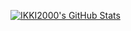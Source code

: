 [![IKKI2000's GitHub Stats](https://github-readme-stats.vercel.app/api?username=IKKI2000&show_icons=true&title_color=00c2d1&text_color=8d634a&icon_color=ff9800&bg_color=fffcf4)](https://github.com/IKKI2000)